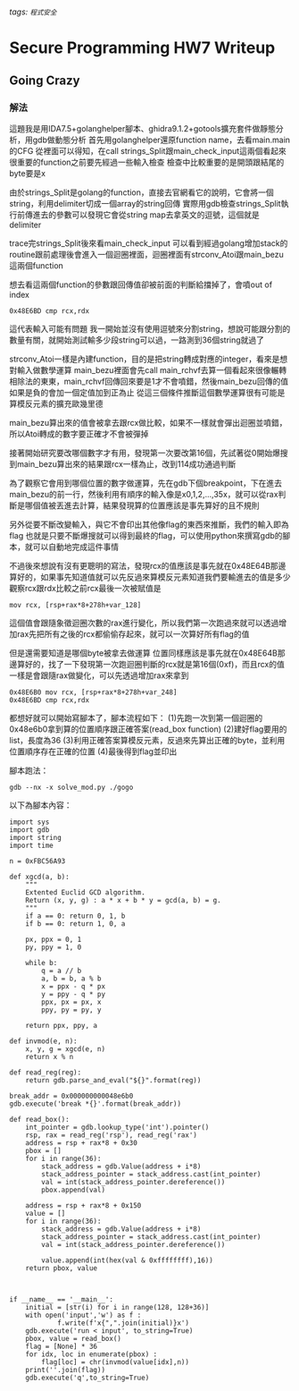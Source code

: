 ###### tags: `程式安全`
# Secure Programming HW7 Writeup
## Going Crazy
### 解法
這題我是用IDA7.5+golanghelper腳本、ghidra9.1.2+gotools擴充套件做靜態分析，用gdb做動態分析
首先用golanghelper還原function name，去看main.main的CFG
從裡面可以得知，在call strings_Split跟main_check_input這兩個看起來很重要的function之前要先經過一些輸入檢查
檢查中比較重要的是開頭跟結尾的byte要是x

由於strings_Split是golang的function，直接去官網看它的說明，它會將一個string，利用delimiter切成一個array的string回傳
實際用gdb檢查strings_Split執行前傳進去的參數可以發現它會從string map去拿英文的逗號，這個就是delimiter

trace完strings_Split後來看main_check_input
可以看到經過golang增加stack的routine跟前處理後會進入一個迴圈裡面，迴圈裡面有strconv_Atoi跟main_bezu這兩個function

想去看這兩個function的參數跟回傳值卻被前面的判斷給擋掉了，會噴out of index
```
0x48E6BD cmp rcx,rdx
```
這代表輸入可能有問題
我一開始並沒有使用逗號來分割string，想說可能跟分割的數量有關，就開始測試輸多少段string可以過，一路測到36個string就過了

strconv_Atoi一樣是內建function，目的是把string轉成對應的integer，看來是想對輸入做數學運算
main_bezu裡面會先call main_rchvf去算一個看起來很像輾轉相除法的東東，main_rchvf回傳回來要是1才不會噴錯，然後main_bezu回傳的值如果是負的會加一個定值加到正為止
從這三個條件推斷這個數學運算很有可能是算模反元素的擴充歐幾里德

main_bezu算出來的值會被拿去跟rcx做比較，如果不一樣就會彈出迴圈並噴錯，所以Atoi轉成的數字要正確才不會被彈掉

接著開始研究要改哪個數字才有用，發現第一次要改第16個，先試著從0開始爆搜到main_bezu算出來的結果跟rcx一樣為止，改到114成功通過判斷

為了觀察它會用到哪個位置的數字做運算，先在gdb下個breakpoint，下在進去main_bezu的前一行，然後利用有順序的輸入像是x0,1,2,...,35x，就可以從rax判斷是哪個值被丟進去計算，結果發現算的位置應該是事先算好的且不規則

另外從要不斷改變輸入，與它不會印出其他像flag的東西來推斷，我們的輸入即為flag
也就是只要不斷爆搜就可以得到最終的flag，可以使用python來撰寫gdb的腳本，就可以自動地完成這件事情

不過後來想說有沒有更聰明的寫法，發現rcx的值應該是事先就在0x48E64B那邊算好的，如果事先知道值就可以先反過來算模反元素知道我們要輸進去的值是多少
觀察rcx跟rdx比較之前rcx最後一次被賦值是
```
mov rcx, [rsp+rax*8+278h+var_128]
```
這個值會跟隨象徵迴圈次數的rax進行變化，所以我們第一次跑過來就可以透過增加rax先把所有之後的rcx都偷偷存起來，就可以一次算好所有flag的值

但是還需要知道是哪個byte被拿去做運算
位置同樣應該是事先就在0x48E64B那邊算好的，找了一下發現第一次跑迴圈判斷的rcx就是第16個(0xf)，而且rcx的值一樣是會跟隨rax做變化，可以先透過增加rax來拿到
```
0x48E6B0 mov rcx, [rsp+rax*8+278h+var_248]
0x48E6BD cmp rcx,rdx
```
都想好就可以開始寫腳本了，腳本流程如下：
(1)先跑一次到第一個迴圈的0x48e6b0拿到算的位置順序跟正確答案(read_box function)
(2)建好flag要用的list，長度為36
(3)利用正確答案算模反元素，反過來先算出正確的byte，並利用位置順序存在正確的位置
(4)最後得到flag並印出

腳本跑法：
```
gdb --nx -x solve_mod.py ./gogo
```

以下為腳本內容：
```python=
import sys
import gdb
import string
import time

n = 0xFBC56A93

def xgcd(a, b):
    """
    Extented Euclid GCD algorithm.
    Return (x, y, g) : a * x + b * y = gcd(a, b) = g.
    """
    if a == 0: return 0, 1, b
    if b == 0: return 1, 0, a

    px, ppx = 0, 1
    py, ppy = 1, 0

    while b:
        q = a // b
        a, b = b, a % b
        x = ppx - q * px
        y = ppy - q * py
        ppx, px = px, x
        ppy, py = py, y

    return ppx, ppy, a

def invmod(e, n):
    x, y, g = xgcd(e, n)
    return x % n

def read_reg(reg):
    return gdb.parse_and_eval("${}".format(reg))

break_addr = 0x000000000048e6b0
gdb.execute('break *{}'.format(break_addr))

def read_box():
    int_pointer = gdb.lookup_type('int').pointer()
    rsp, rax = read_reg('rsp'), read_reg('rax')
    address = rsp + rax*8 + 0x30
    pbox = []
    for i in range(36):
        stack_address = gdb.Value(address + i*8)
        stack_address_pointer = stack_address.cast(int_pointer)
        val = int(stack_address_pointer.dereference())
        pbox.append(val)
    
    address = rsp + rax*8 + 0x150
    value = []
    for i in range(36):
        stack_address = gdb.Value(address + i*8)
        stack_address_pointer = stack_address.cast(int_pointer)
        val = int(stack_address_pointer.dereference())
        
        value.append(int(hex(val & 0xffffffff),16))
    return pbox, value



if __name__ == '__main__':
    initial = [str(i) for i in range(128, 128+36)]
    with open('input','w') as f :
            f.write(f'x{",".join(initial)}x')
    gdb.execute('run < input', to_string=True)
    pbox, value = read_box()
    flag = [None] * 36
    for idx, loc in enumerate(pbox) :
        flag[loc] = chr(invmod(value[idx],n))
    print(''.join(flag))
    gdb.execute('q',to_string=True)
```